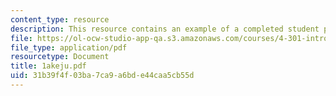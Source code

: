 ```yaml
---
content_type: resource
description: This resource contains an example of a completed student project.
file: https://ol-ocw-studio-app-qa.s3.amazonaws.com/courses/4-301-introduction-to-the-visual-arts-spring-2007/31b39f4f03ba7ca9a6bde44caa5cb55d_1akeju.pdf
file_type: application/pdf
resourcetype: Document
title: 1akeju.pdf
uid: 31b39f4f-03ba-7ca9-a6bd-e44caa5cb55d
---
```

